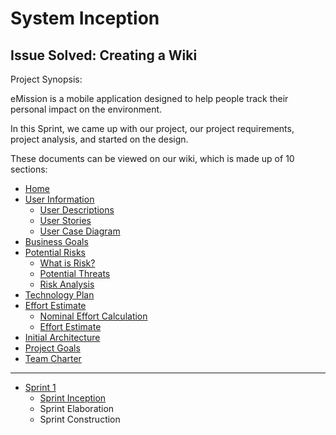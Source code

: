 # System Inception
## Issue Solved: Creating a Wiki

Project Synopsis: 

eMission is a mobile application designed to help people track their personal impact on the environment.

In this Sprint, we came up with our project, our project requirements, project analysis, and started on the design.

These documents can be viewed on our wiki, which is made up of 10 sections:
- [Home](https://github.com/DUCS-SE/eMission/wiki)
- [User Information](https://github.com/DUCS-SE/eMission/wiki/User-Information)
    - [User Descriptions](https://github.com/DUCS-SE/eMission/wiki/User-Information#user-descriptions)
    - [User Stories](https://github.com/DUCS-SE/eMission/wiki/User-Information#user-descriptions)
    - [User Case Diagram](https://github.com/DUCS-SE/eMission/wiki/User-Information#user-case-diagram)
- [Business Goals](https://github.com/DUCS-SE/eMission/wiki/Business-Go)
- [Potential Risks](https://github.com/DUCS-SE/eMission/wiki/Potential-Risks)
    - [What is Risk?](https://github.com/DUCS-SE/eMission/wiki/Potential-Risks#what-is-risk)
    - [Potential Threats](https://github.com/DUCS-SE/eMission/wiki/Potential-Risks#potential-threats)
    - [Risk Analysis](https://github.com/DUCS-SE/eMission/wiki/Potential-Risks#risk-analysis)
- [Technology Plan](https://github.com/DUCS-SE/eMission/wiki/Technology-Plan)
- [Effort Estimate](https://github.com/DUCS-SE/eMission/wiki/Effort-Estimate)
    - [Nominal Effort Calculation](https://github.com/DUCS-SE/eMission/wiki/Effort-Estimate#nominal-effort-calculation)
    - [Effort Estimate](https://github.com/DUCS-SE/eMission/wiki/Effort-Estimate#effort-estimate-1)
- [Initial Architecture](https://github.com/DUCS-SE/eMission/wiki/Initial-Architecture)
- [Project Goals](https://github.com/DUCS-SE/eMission/wiki/Project-Goals)
- [Team Charter](https://github.com/DUCS-SE/eMission/wiki/Team-Charter)
---
- [Sprint 1](https://github.com/DUCS-SE/eMission/wiki/Sprint-1)
    - [Sprint Inception](https://github.com/DUCS-SE/eMission/wiki/Sprint-1#sprint-inception)
    - Sprint Elaboration
    - Sprint Construction

